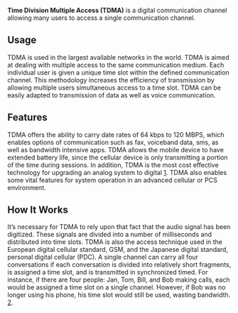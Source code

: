 **Time Division Multiple Access (TDMA)** is a digital communication
channel allowing many users to access a single communication channel.

## Usage

TDMA is used in the largest available networks in the world. TDMA is
aimed at dealing with multiple access to the same communication medium.
Each individual user is given a unique time slot within the defined
communication channel. This methodology increases the efficiency of
transmission by allowing multiple users simultaneous access to a time
slot. TDMA can be easily adapted to transmission of data as well as
voice communication.

## Features

TDMA offers the ability to carry date rates of 64 kbps to 120 MBPS,
which enables options of communication such as fax, voiceband data, sms,
as well as bandwidth intensive apps. TDMA allows the mobile device to
have extended battery life, since the cellular device is only
transmitting a portion of the time during sessions. In addition, TDMA is
the most cost effective technology for upgrading an analog system to
digital [1](http://www.iec.org/online/tutorials/tdma/topic04.html). TDMA
also enables some vital features for system operation in an advanced
cellular or PCS environment.

## How It Works

It’s necessary for TDMA to rely upon that fact that the audio signal has
been digitized. These signals are divided into a number of milliseconds
and distributed into time slots. TDMA is also the access technique used
in the European digital cellular standard, GSM, and the Japanese digital
standard, personal digital cellular (PDC). A single channel can carry
all four conversations if each conversation is divided into relatively
short fragments, is assigned a time slot, and is transmitted in
synchronized timed. For instance, if there are four people: Jan, Tom,
Bill, and Bob making calls, each would be assigned a time slot on a
single channel. However, if Bob was no longer using his phone, his time
slot would still be used, wasting bandwidth.
[2](http://www.iec.org/online/tutorials/tdma/topic04.html).